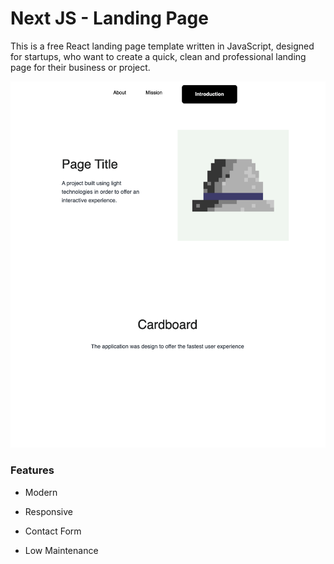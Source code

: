 # Next JS - Landing Page

This is a free React landing page template written in JavaScript, designed for startups, who want to create a quick, clean and professional landing page for their business or project.

![preview](preview.png)

### Features

- Modern

- Responsive

- Contact Form

- Low Maintenance
